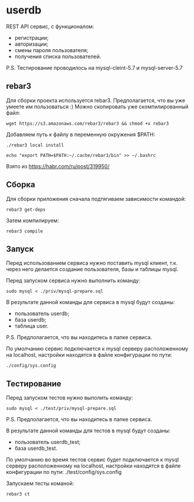 # userdb

REST API сервис, с функционалом:
- регистрации;
- авторизации;
- смены пароля пользователя;
- получения списка пользователей.

P.S. Тестирование проводилось на mysql-cleint-5.7 и mysql-server-5.7

## rebar3

Для сборки проекта используется rebar3. Предполагается, что вы уже умеете им пользоваться :)
Можно скопировать уже скомпилированный файл:
```
wget https://s3.amazonaws.com/rebar3/rebar3 && chmod +x rebar3
```
Добавляем путь к файлу в переменную окружения $PATH:
```
./rebar3 local install
```
```
echo "export PATH=$PATH:~/.cache/rebar3/bin" >> ~/.bashrc
```
Взято из https://habr.com/ru/post/319950/

## Сборка

Для сборки приложения сначала подтягиваем зависимости командой:
```
rebar3 get-deps
```
Затем компилируем:
```
rebar3 compile
```

## Запуск

Перед использованием сервиса нужно поставить mysql клиент, т.к. через него
делается создание пользователя, базы и таблицы mysql.

Перед запуском сервиса нужно выполнить команду:
```
sudo mysql < ./priv/mysql-prepare.sql
```

В результате данной команды для сервиса в mysql будут созданы:
* пользователь userdb;
* база userdb;
* таблица user.

P.S. Предполагается, что вы находитесь в папке сервиса.

По умолчанию сервис подключается к mysql серверу расположенному на localhost,
настройки находятся в файле конфигурации по пути:
```
./config/sys.config
```

## Тестирование

Перед запуском тестов нужно выполить команду:
```
sudo mysql < ./test/priv/mysql-prepare.sql
```

P.S. Предполагается, что вы находитесь в папке сервиса.

В результате данной команды для тестов в mysql будут созданы:
* пользователь userdb_test;
* база userdb_test.

По умолчанию во время тестов сервис будет подключается к mysql серверу расположенному
на localhost, настройки находятся в файле конфигурации по пути:
./test/config/sys.config

Запускаем тесты команой:
```
rebar3 ct
```